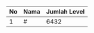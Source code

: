 | No | Nama            | Jumlah Level |
|----|-----------------|--------------|
| 1  | #    |    6432        |
